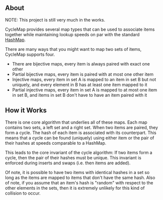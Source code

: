 ## About
NOTE: This project is still very much in the works.


CycleMap provides several map types that can be used to associate
items together while maintaining lookup speeds on par with the
standard [HashMap](https://crates.io/crates/hashbrown).

There are many ways that you might want to map two sets of items,
CycleMap supports four.
 - There are bijective maps, every item is always paired with exact one
 	 other
 - Partial bijective maps, every item is paired with at most one other
 	 item
 - Injective maps, every item in set A is mapped to an item in set B but
 	 not uniquely, and every element in B has at least one item mapped to
 	 it
 - Partial injective maps, every item in set A is mapped to at most one
 	 item in set B, and items in set B don't have to have an item paired
 	 with it

## How it Works
There is one core algorithm that underlies all of these maps. Each map
contains two sets, a left set and a right set. When two items are
paired, they form a cycle. The hash of each item is associated with its
counterpart. This means that a cycle can be found (uniquely) using
either item or the pair of their hashes at speeds comparable to a
HashMap.

This leads to the core invariant of the cycle algorithm: If two items
form a cycle, then the pair of their hashes must be unique. This
invariant is enforced during inserts and swaps (i.e. then items are
added).

Of note, it is possible to have two items with identical hashes in a set
so long as the items are mapped to items that don't have the same hash.
Also of note, if you assume that an item's hash is "random" with respect
to the other elements in the sets, then it is extremely unlikely for
this kind of collision to occur.

